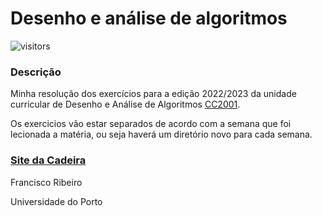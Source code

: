 # Desenho e análise de algoritmos
![visitors](https://visitor-badge.laobi.icu/badge?page_id=franciscoribeiro2003.DAA)
### Descrição
Minha resolução dos exercícios para a edição 2022/2023 da unidade curricular de Desenho e Análise de Algoritmos [CC2001](https://sigarra.up.pt/fcup/pt/UCURR_GERAL.FICHA_UC_VIEW?pv_ocorrencia_id=508301).

Os exercicios vão estar separados de acordo com a semana que foi lecionada a matéria, ou seja haverá um diretório novo para cada semana.

### [Site da Cadeira](https://www.dcc.fc.up.pt/~pribeiro/aulas/daa2223/)

Francisco Ribeiro <p>
Universidade do Porto

